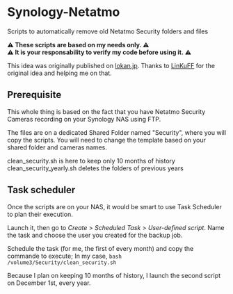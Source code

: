 # Synology-Netatmo
Scripts to automatically remove old Netatmo Security folders and files

**⚠️ These scripts are based on my needs only. ⚠️**<br />
**⚠️ It is your responsability to verify my code before using it. ⚠️**<br />

This idea was originally published on [lokan.jp](https://lokan.jp/2020/04/20/script-effacer-netatmo-nas-synology/).
Thanks to [LinKuFF](https://www.inuage.com/) for the original idea and helping me on that.

## Prerequisite

This whole thing is based on the fact that you have Netatmo Security Cameras recording on your Synology NAS using FTP.

The files are on a dedicated Shared Folder named "Security", where you will copy the scripts.
You will need to change the template based on your shared folder and cameras names.

clean_security.sh is here to keep only 10 months of history
clean_security_yearly.sh deletes the folders of previous years

## Task scheduler

Once the scripts are on your NAS, it would be smart to use Task Scheduler to plan their execution.

Launch it, then go to *Create* > *Scheduled Task* > *User-defined script*.
Name the task and choose the user you created for the backup job.

Schedule the task (for me, the first of every month) and copy the commande to execute;
In my case, `bash /volume3/Security/clean_security.sh`

Because I plan on keeping 10 months of history, I launch the second script on December 1st, every year.

